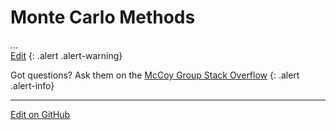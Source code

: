 # Monte Carlo Methods

...<br/>
[Edit](https://github.com/McCoyGroup/References/edit/gh-pages/References/Monte%20Carlo%20Methods/index.md)
{: .alert .alert-warning}

Got questions? Ask them on the [McCoy Group Stack Overflow](https://stackoverflow.com/c/mccoygroup/questions/ask)
{: .alert .alert-info}

---

[Edit on GitHub](https://github.com/McCoyGroup/References/edit/gh-pages/References/Monte%20Carlo%20Methods/index.md)

